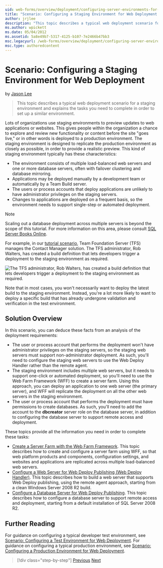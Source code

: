 ```yaml
---
uid: web-forms/overview/deployment/configuring-server-environments-for-web-deployment/scenario-configuring-a-staging-environment-for-web-deployment
title: "Scenario: Configuring a Staging Environment for Web Deployment | Microsoft Docs"
author: jrjlee
description: "This topic describes a typical web deployment scenario for a staging environment and explains the tasks you need to complete in order to set up a similar env..."
ms.author: wpickett
ms.date: 05/04/2012
ms.assetid: 5a8e49b7-5317-4125-b107-7e2466b47bb3
msc.legacyurl: /web-forms/overview/deployment/configuring-server-environments-for-web-deployment/scenario-configuring-a-staging-environment-for-web-deployment
msc.type: authoredcontent
---
```

# Scenario: Configuring a Staging Environment for Web Deployment

by [Jason Lee](https://github.com/jrjlee)

> This topic describes a typical web deployment scenario for a staging environment and explains the tasks you need to complete in order to set up a similar environment.

Lots of organizations use staging environments to preview updates to web applications or websites. This gives people within the organization a chance to explore and review new functionality or content before the site "goes live," or in other words is deployed to a production environment. The staging environment is designed to replicate the production environment as closely as possible, in order to provide a realistic preview. This kind of staging environment typically has these characteristics:

- The environment consists of multiple load-balanced web servers and one or more database servers, often with failover clustering and database mirroring.
- Applications may be deployed manually by a development team or automatically by a Team Build server.
- The users or process accounts that deploy applications are unlikely to have administrator privileges on the staging servers.
- Changes to applications are deployed on a frequent basis, so the environment needs to support single-step or automated deployment.

> [!NOTE]
> Scaling out a database deployment across multiple servers is beyond the scope of this tutorial. For more information on this area, please consult [SQL Server Books Online](https://technet.microsoft.com/library/ms130214.aspx).

For example, in our [tutorial scenario](../deploying-web-applications-in-enterprise-scenarios/enterprise-web-deployment-scenario-overview.md), Team Foundation Server (TFS) manages the Contact Manager solution. The TFS administrator, Rob Walters, has created a build definition that lets developers trigger a deployment to the staging environment as required.

![The TFS administrator, Rob Walters, has created a build definition that lets developers trigger a deployment to the staging environment as required.](scenario-configuring-a-staging-environment-for-web-deployment/_static/image1.png)

Note that in most cases, you won't necessarily want to deploy the latest build to the staging environment. Instead, you're a lot more likely to want to deploy a specific build that has already undergone validation and verification in the test environment.

## Solution Overview

In this scenario, you can deduce these facts from an analysis of the deployment requirements:

- The user or process account that performs the deployment won't have administrator privileges on the staging servers, so the staging web servers must support non-administrator deployment. As such, you'll need to configure the staging web servers to use the Web Deploy Handler rather than the remote agent.
- The staging environment includes multiple web servers, but it needs to support one-click or automated deployment, so you'll need to use the Web Farm Framework (WFF) to create a server farm. Using this approach, you can deploy an application to one web server (the primary server), and WFF will replicate the deployment on all the other web servers in the staging environment.
- The user or process account that performs the deployment must have permissions to create databases. As such, you'll need to add the account to the **dbcreator** server role on the database server, in addition to configuring the database server to support remote access and deployment.

These topics provide all the information you need in order to complete these tasks:

- [Create a Server Farm with the Web Farm Framework](creating-a-server-farm-with-the-web-farm-framework.md). This topic describes how to create and configure a server farm using WFF, so that web platform products and components, configuration settings, and websites and applications are replicated across multiple load-balanced web servers.
- [Configure a Web Server for Web Deploy Publishing (Web Deploy Handler)](configuring-a-web-server-for-web-deploy-publishing-web-deploy-handler.md). This topic describes how to build a web server that supports Web Deploy publishing, using the remote agent approach, starting from a clean Windows Server 2008 R2 build.
- [Configure a Database Server for Web Deploy Publishing](configuring-a-database-server-for-web-deploy-publishing.md). This topic describes how to configure a database server to support remote access and deployment, starting from a default installation of SQL Server 2008 R2.

## Further Reading

For guidance on configuring a typical developer test environment, see [Scenario: Configuring a Test Environment for Web Deployment](scenario-configuring-a-test-environment-for-web-deployment.md). For guidance on configuring a typical production environment, see [Scenario: Configuring a Production Environment for Web Deployment](scenario-configuring-a-production-environment-for-web-deployment.md).

> [!div class="step-by-step"]
> [Previous](scenario-configuring-a-test-environment-for-web-deployment.md)
> [Next](scenario-configuring-a-production-environment-for-web-deployment.md)

